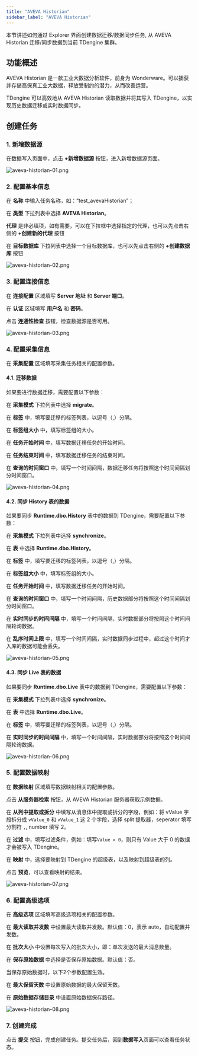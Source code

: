 ```yaml
---
title: "AVEVA Historian"
sidebar_label: "AVEVA Historian"
---
```


本节讲述如何通过 Explorer 界面创建数据迁移/数据同步任务, 从 AVEVA Historian 迁移/同步数据到当前 TDengine 集群。

## 功能概述

AVEVA Historian 是一款工业大数据分析软件，前身为 Wonderware。可以捕获并存储高保真工业大数据，释放受制约的潜力，从而改善运营。

TDengine 可以高效地从 AVEVA Historian 读取数据并将其写入 TDengine，以实现历史数据迁移或实时数据同步。

## 创建任务

### 1. 新增数据源

在数据写入页面中，点击 **+新增数据源** 按钮，进入新增数据源页面。

![aveva-historian-01.png](pic/aveva-historian-01.png)

### 2. 配置基本信息

在 **名称** 中输入任务名称，如：“test_avevaHistorian”；

在 **类型** 下拉列表中选择 **AVEVA Historian**。

**代理** 是非必填项，如有需要，可以在下拉框中选择指定的代理，也可以先点击右侧的 **+创建新的代理** 按钮

在 **目标数据库** 下拉列表中选择一个目标数据库，也可以先点击右侧的 **+创建数据库** 按钮

![aveva-historian-02.png](pic/aveva-historian-02.png)

### 3. 配置连接信息

在 **连接配置** 区域填写 **Server 地址** 和 **Server 端口**。

在 **认证** 区域填写 **用户名** 和 **密码**。

点击 **连通性检查** 按钮，检查数据源是否可用。

![aveva-historian-03.png](pic/aveva-historian-03.png)

### 4. 配置采集信息

在 **采集配置** 区域填写采集任务相关的配置参数。

#### 4.1. 迁移数据

如果要进行数据迁移，需要配置以下参数：

在 **采集模式** 下拉列表中选择 **migrate**。

在 **标签** 中，填写要迁移的标签列表，以逗号（,）分隔。

在 **标签组大小** 中，填写标签组的大小。

在 **任务开始时间** 中，填写数据迁移任务的开始时间。

在 **任务结束时间** 中，填写数据迁移任务的结束时间。

在 **查询的时间窗口** 中，填写一个时间间隔，数据迁移任务将按照这个时间间隔划分时间窗口。

![aveva-historian-04.png](pic/aveva-historian-04.png)

#### 4.2. 同步 History 表的数据

如果要同步 **Runtime.dbo.History** 表中的数据到 TDengine，需要配置以下参数：

在 **采集模式** 下拉列表中选择 **synchronize**。

在 **表** 中选择 **Runtime.dbo.History**。

在 **标签** 中，填写要迁移的标签列表，以逗号（,）分隔。

在 **标签组大小** 中，填写标签组的大小。

在 **任务开始时间** 中，填写数据迁移任务的开始时间。

在 **查询的时间窗口** 中，填写一个时间间隔，历史数据部分将按照这个时间间隔划分时间窗口。

在 **实时同步的时间间隔** 中，填写一个时间间隔，实时数据部分将按照这个时间间隔轮询数据。

在 **乱序时间上限** 中，填写一个时间间隔，实时数据同步过程中，超过这个时间才入库的数据可能会丢失。

![aveva-historian-05.png](pic/aveva-historian-05.png)

#### 4.3. 同步 Live 表的数据

如果要同步 **Runtime.dbo.Live** 表中的数据到 TDengine，需要配置以下参数：

在 **采集模式** 下拉列表中选择 **synchronize**。

在 **表** 中选择 **Runtime.dbo.Live**。

在 **标签** 中，填写要迁移的标签列表，以逗号（,）分隔。

在 **实时同步的时间间隔** 中，填写一个时间间隔，实时数据部分将按照这个时间间隔轮询数据。

![aveva-historian-06.png](pic/aveva-historian-06.png)

### 5. 配置数据映射

在 **数据映射** 区域填写数据映射相关的配置参数。

点击 **从服务器检索** 按钮，从 AVEVA Historian 服务器获取示例数据。

在 **从列中提取或拆分** 中填写从消息体中提取或拆分的字段，例如：将 vValue 字段拆分成 `vValue_0` 和 `vValue_1` 这 2 个字段，选择
split 提取器，seperator 填写分割符 `,`, number 填写 2。

在 **过滤** 中，填写过滤条件，例如：填写`Value > 0`，则只有 Value 大于 0 的数据才会被写入 TDengine。

在 **映射** 中，选择要映射到 TDengine 的超级表，以及映射到超级表的列。

点击 **预览**，可以查看映射的结果。

![aveva-historian-07.png](pic/aveva-historian-07.png)

### 6. 配置高级选项

在 **高级选项** 区域填写高级选项相关的配置参数。

在 **最大读取并发数** 中设置最大读取并发数。默认值：0，表示 auto，自动配置并发数。

在 **批次大小** 中设置每次写入的批次大小，即：单次发送的最大消息数量。

在 **保存原始数据** 中选择是否保存原始数据。默认值：否。

当保存原始数据时，以下2个参数配置生效。

在 **最大保留天数** 中设置原始数据的最大保留天数。

在 **原始数据存储目录** 中设置原始数据保存路径。

![aveva-historian-08.png](pic/aveva-historian-08.png)

### 7. 创建完成

点击 **提交** 按钮，完成创建任务。提交任务后，回到**数据写入**页面可以查看任务状态。
